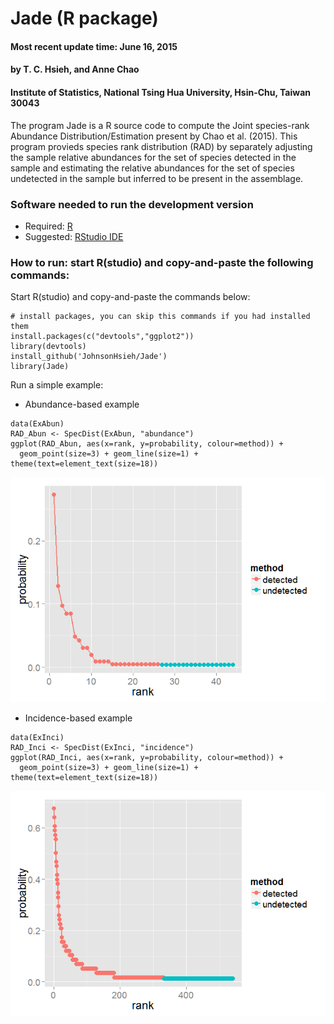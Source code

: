 Jade (R package)
================

<h4>
Most recent update time: June 16, 2015
</h4>
<h4>
by T. C. Hsieh, and Anne Chao
</h4>
<h4>
Institute of Statistics, National Tsing Hua University, Hsin-Chu, Taiwan
30043
</h4>
The program Jade is a R source code to compute the Joint species-rank
Abundance Distribution/Estimation present by Chao et al. (2015). This
program provieds species rank distribution (RAD) by separately adjusting
the sample relative abundances for the set of species detected in the
sample and estimating the relative abundances for the set of species
undetected in the sample but inferred to be present in the assemblage.

### Software needed to run the development version

-   Required: [R](http://cran.rstudio.com/)
-   Suggested: [RStudio IDE](http://www.rstudio.com/ide/download/)

### How to run: start R(studio) and copy-and-paste the following commands:

Start R(studio) and copy-and-paste the commands below:

    # install packages, you can skip this commands if you had installed them
    install.packages(c("devtools","ggplot2"))
    library(devtools)
    install_github('JohnsonHsieh/Jade')
    library(Jade)

Run a simple example:

-   Abundance-based example

<!-- -->

    data(ExAbun)
    RAD_Abun <- SpecDist(ExAbun, "abundance")
    ggplot(RAD_Abun, aes(x=rank, y=probability, colour=method)) + 
      geom_point(size=3) + geom_line(size=1) + theme(text=element_text(size=18))

![](./README_files/figure-markdown_strict/Abun-1.png)

-   Incidence-based example

<!-- -->

    data(ExInci)
    RAD_Inci <- SpecDist(ExInci, "incidence")
    ggplot(RAD_Inci, aes(x=rank, y=probability, colour=method)) + 
      geom_point(size=3) + geom_line(size=1) + theme(text=element_text(size=18))

![](./README_files/figure-markdown_strict/Inci-1.png)
